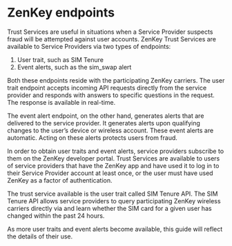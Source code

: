 # ZenKey endpoints
Trust Services are useful in situations when a Service Provider suspects fraud will be attempted against user accounts.  ZenKey Trust Services are available to Service Providers via two types of endpoints:
1. User trait, such as SIM Tenure
2. Event alerts, such as the sim_swap alert 

Both these endpoints reside with the participating ZenKey carriers. The user trait endpoint accepts incoming API requests directly from the service provider and responds with answers to specific questions in the request.  The response is available in real-time. 

The event alert endpoint, on the other hand, generates alerts that are delivered to the service provider. It generates alerts upon qualifying changes to the user’s device or wireless account. These event alerts are automatic. Acting on these alerts protects users from fraud. 

In order to obtain user traits and event alerts, service providers subscribe to them on the ZenKey developer portal. Trust Services are available to users of service providers that have the ZenKey app and have used it to log in to their Service Provider account at least once, or the user must have used ZenKey as a factor of authentication.

The trust service available is the user trait called SIM Tenure API. The SIM Tenure API allows service providers to query participating ZenKey wireless carriers directly via and learn whether the SIM card for a given user has changed within the past 24 hours. 

As more user traits and event alerts become available, this guide will reflect the details of their use.